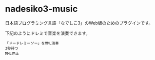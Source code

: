 # nadesiko3-music

日本語プログラミング言語「なでしこ3」のWeb版のためのプラグインです。

下記のようにドレミで音楽を演奏できます。

```
「ドードレミーソー」をMML演奏
3秒待つ
MML停止
```



